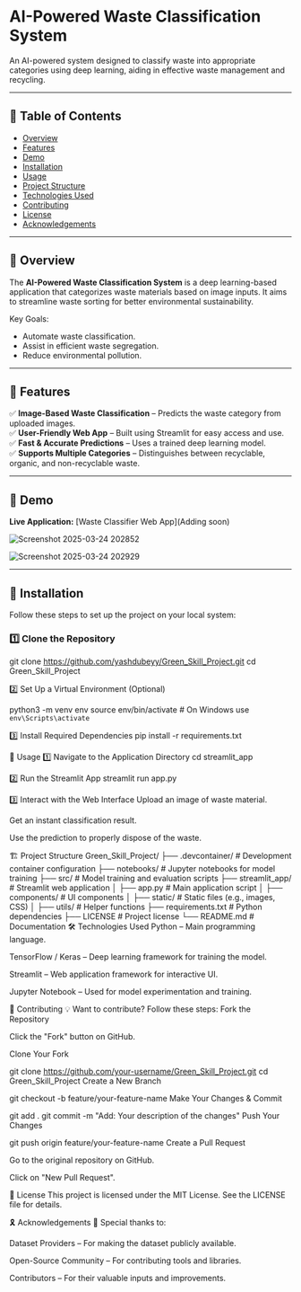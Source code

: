 # AI-Powered Waste Classification System

An AI-powered system designed to classify waste into appropriate categories using deep learning, aiding in effective waste management and recycling.

---

## 📌 Table of Contents

- [Overview](#overview)
- [Features](#features)
- [Demo](#demo)
- [Installation](#installation)
- [Usage](#usage)
- [Project Structure](#project-structure)
- [Technologies Used](#technologies-used)
- [Contributing](#contributing)
- [License](#license)
- [Acknowledgements](#acknowledgements)

---

## 📖 Overview

The **AI-Powered Waste Classification System** is a deep learning-based application that categorizes waste materials based on image inputs. It aims to streamline waste sorting for better environmental sustainability.

Key Goals:
- Automate waste classification.
- Assist in efficient waste segregation.
- Reduce environmental pollution.

---

## 🌟 Features

✅ **Image-Based Waste Classification** – Predicts the waste category from uploaded images.  
✅ **User-Friendly Web App** – Built using Streamlit for easy access and use.  
✅ **Fast & Accurate Predictions** – Uses a trained deep learning model.  
✅ **Supports Multiple Categories** – Distinguishes between recyclable, organic, and non-recyclable waste.  

---

## 🎥 Demo

**Live Application:** [Waste Classifier Web App](Adding soon)  


![Screenshot 2025-03-24 202852](https://github.com/user-attachments/assets/88dd7b05-1774-4e0f-af9c-dd465129838b)

![Screenshot 2025-03-24 202929](https://github.com/user-attachments/assets/493bb74e-8172-4d88-b2ec-0123d2596cb5)

---

## 🔧 Installation

Follow these steps to set up the project on your local system:

### 1️⃣ Clone the Repository

git clone https://github.com/yashdubeyy/Green_Skill_Project.git
cd Green_Skill_Project

2️⃣ Set Up a Virtual Environment (Optional)

python3 -m venv env
source env/bin/activate  # On Windows use `env\Scripts\activate`

3️⃣ Install Required Dependencies
pip install -r requirements.txt

🚀 Usage
1️⃣ Navigate to the Application Directory
cd streamlit_app

2️⃣ Run the Streamlit App
streamlit run app.py

3️⃣ Interact with the Web Interface
Upload an image of waste material.

Get an instant classification result.

Use the prediction to properly dispose of the waste.

🏗 Project Structure
Green_Skill_Project/
├── .devcontainer/        # Development container configuration
├── notebooks/            # Jupyter notebooks for model training
├── src/                  # Model training and evaluation scripts
├── streamlit_app/        # Streamlit web application
│   ├── app.py            # Main application script
│   ├── components/       # UI components
│   ├── static/           # Static files (e.g., images, CSS)
│   ├── utils/            # Helper functions
├── requirements.txt      # Python dependencies
├── LICENSE               # Project license
└── README.md             # Documentation
🛠 Technologies Used
Python – Main programming language.

TensorFlow / Keras – Deep learning framework for training the model.

Streamlit – Web application framework for interactive UI.

Jupyter Notebook – Used for model experimentation and training.

🤝 Contributing
💡 Want to contribute? Follow these steps:
Fork the Repository

Click the "Fork" button on GitHub.

Clone Your Fork

git clone https://github.com/your-username/Green_Skill_Project.git
cd Green_Skill_Project
Create a New Branch


git checkout -b feature/your-feature-name
Make Your Changes & Commit


git add .
git commit -m "Add: Your description of the changes"
Push Your Changes


git push origin feature/your-feature-name
Create a Pull Request

Go to the original repository on GitHub.

Click on "New Pull Request".

📜 License
This project is licensed under the MIT License. See the LICENSE file for details.

🎗 Acknowledgements
🙏 Special thanks to:

Dataset Providers – For making the dataset publicly available.

Open-Source Community – For contributing tools and libraries.

Contributors – For their valuable inputs and improvements.

